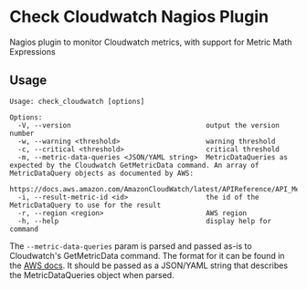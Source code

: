 # Check Cloudwatch Nagios Plugin
Nagios plugin to monitor Cloudwatch metrics, with support for Metric Math Expressions

## Usage

```
Usage: check_cloudwatch [options]

Options:
  -V, --version                                 output the version number
  -w, --warning <threshold>                     warning threshold
  -c, --critical <threshold>                    critical threshold
  -m, --metric-data-queries <JSON/YAML string>  MetricDataQueries as expected by the Cloudwatch GetMetricData command. An array of MetricDataQuery objects as documented by AWS:
                                                https://docs.aws.amazon.com/AmazonCloudWatch/latest/APIReference/API_MetricDataQuery.html
  -i, --result-metric-id <id>                   the id of the MetricDataQuery to use for the result
  -r, --region <region>                         AWS region
  -h, --help                                    display help for command
```

The `--metric-data-queries` param is parsed and passed as-is to Cloudwatch's GetMetricData command. The format for it can be found in the [AWS docs](https://docs.aws.amazon.com/AmazonCloudWatch/latest/APIReference/API_MetricDataQuery.html).
It should be passed as a JSON/YAML string that describes the MetricDataQueries object when parsed.
